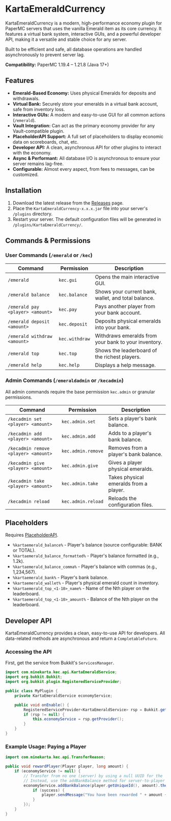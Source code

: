 # KartaEmeraldCurrency

KartaEmeraldCurrency is a modern, high-performance economy plugin for PaperMC servers that uses the vanilla Emerald item as its core currency. It features a virtual bank system, interactive GUIs, and a powerful developer API, making it a versatile and stable choice for any server.

Built to be efficient and safe, all database operations are handled asynchronously to prevent server lag.

**Compatibility:** PaperMC 1.19.4 – 1.21.8 (Java 17+)

## Features

- **Emerald-Based Economy:** Uses physical Emeralds for deposits and withdrawals.
- **Virtual Bank:** Securely store your emeralds in a virtual bank account, safe from inventory loss.
- **Interactive GUIs:** A modern and easy-to-use GUI for all common actions (`/emerald`).
- **Vault Integration:** Can act as the primary economy provider for any Vault-compatible plugin.
- **PlaceholderAPI Support:** A full set of placeholders to display economic data on scoreboards, chat, etc.
- **Developer API:** A clean, asynchronous API for other plugins to interact with the economy.
- **Async & Performant:** All database I/O is asynchronous to ensure your server remains lag-free.
- **Configurable:** Almost every aspect, from fees to messages, can be customized.

## Installation

1.  Download the latest release from the [Releases](https://github.com/your-repo-link/releases) page.
2.  Place the `KartaEmeraldCurrency-x.x.x.jar` file into your server's `/plugins` directory.
3.  Restart your server. The default configuration files will be generated in `/plugins/KartaEmeraldCurrency/`.

## Commands & Permissions

### User Commands (`/emerald` or `/kec`)
| Command | Permission | Description |
|---|---|---|
| `/emerald` | `kec.gui` | Opens the main interactive GUI. |
| `/emerald balance` | `kec.balance` | Shows your current bank, wallet, and total balance. |
| `/emerald pay <player> <amount>` | `kec.pay` | Pays another player from your bank account. |
| `/emerald deposit <amount>` | `kec.deposit` | Deposits physical emeralds into your bank. |
| `/emerald withdraw <amount>` | `kec.withdraw` | Withdraws emeralds from your bank to your inventory. |
| `/emerald top` | `kec.top` | Shows the leaderboard of the richest players. |
| `/emerald help` | `kec.help` | Displays a help message. |

### Admin Commands (`/emeraldadmin` or `/kecadmin`)
All admin commands require the base permission `kec.admin` or granular permissions.

| Command | Permission | Description |
|---|---|---|
| `/kecadmin set <player> <amount>` | `kec.admin.set` | Sets a player's bank balance. |
| `/kecadmin add <player> <amount>` | `kec.admin.add` | Adds to a player's bank balance. |
| `/kecadmin remove <player> <amount>` | `kec.admin.remove` | Removes from a player's bank balance. |
| `/kecadmin give <player> <amount>` | `kec.admin.give` | Gives a player physical emeralds. |
| `/kecadmin take <player> <amount>` | `kec.admin.take` | Takes physical emeralds from a player. |
| `/kecadmin reload` | `kec.admin.reload` | Reloads the configuration files. |

## Placeholders

Requires [PlaceholderAPI](https://www.spigotmc.org/resources/placeholderapi.624/).

- `%kartaemerald_balance%` - Player's balance (source configurable: BANK or TOTAL).
- `%kartaemerald_balance_formatted%` - Player's balance formatted (e.g., 1.2k).
- `%kartaemerald_balance_comma%` - Player's balance with commas (e.g., 1,234,567).
- `%kartaemerald_bank%` - Player's bank balance.
- `%kartaemerald_wallet%` - Player's physical emerald count in inventory.
- `%kartaemerald_top_<1-10>_name%` - Name of the Nth player on the leaderboard.
- `%kartaemerald_top_<1-10>_amount%` - Balance of the Nth player on the leaderboard.

## Developer API

KartaEmeraldCurrency provides a clean, easy-to-use API for developers. All data-related methods are asynchronous and return a `CompletableFuture`.

### Accessing the API

First, get the service from Bukkit's `ServicesManager`.

```java
import com.minekarta.kec.api.KartaEmeraldService;
import org.bukkit.Bukkit;
import org.bukkit.plugin.RegisteredServiceProvider;

public class MyPlugin {
    private KartaEmeraldService economyService;

    public void onEnable() {
        RegisteredServiceProvider<KartaEmeraldService> rsp = Bukkit.getServicesManager().getRegistration(KartaEmeraldService.class);
        if (rsp != null) {
            this.economyService = rsp.getProvider();
        }
    }
}
```

### Example Usage: Paying a Player

```java
import com.minekarta.kec.api.TransferReason;

public void rewardPlayer(Player player, long amount) {
    if (economyService != null) {
        // Transfer from no one (server) by using a null UUID for the 'from' parameter is not supported.
        // Instead, use the addBankBalance method for server-to-player transactions.
        economyService.addBankBalance(player.getUniqueId(), amount).thenAccept(success -> {
            if (success) {
                player.sendMessage("You have been rewarded " + amount + " emeralds!");
            }
        });
    }
}
```
